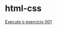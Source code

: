 # html-css
 <a href="eriktody.github.io/html-css/exercicios/ex001/index.html">Execute o exercicio 001</a>